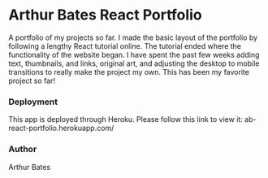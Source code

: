 # Arthur Bates React Portfolio

A portfolio of my projects so far.  I made the basic layout of the portfolio by following a lengthy React tutorial online.  The tutorial ended where the functionality of the website began.  I have spent the past few weeks adding text, thumbnails, and links, original art, and adjusting the desktop to mobile transitions to really make the project my own.  This has been my favorite project so far!

### Deployment

This app is deployed through Heroku.  Please follow this link to view it:
ab-react-portfolio.herokuapp.com/

### Author

Arthur Bates
